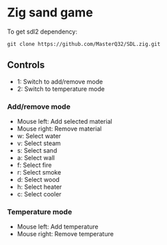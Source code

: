 
# Zig sand game

To get sdl2 dependency:
```
git clone https://github.com/MasterQ32/SDL.zig.git
```

## Controls

- 1: Switch to add/remove mode
- 2: Switch to temperature mode

### Add/remove mode
 - Mouse left: Add selected material
 - Mouse right: Remove material
 - w: Select water
 - v: Select steam
 - s: Select sand
 - a: Select wall
 - f: Select fire
 - r: Select smoke
 - d: Select wood
 - h: Select heater
 - c: Select cooler

### Temperature mode
 - Mouse left: Add temperature
 - Mouse right: Remove temperature